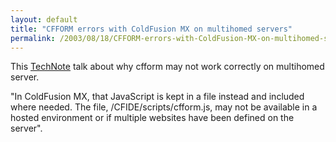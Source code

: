 ```yaml
---
layout: default
title: "CFFORM errors with ColdFusion MX on multihomed servers"
permalink: /2003/08/18/CFFORM-errors-with-ColdFusion-MX-on-multihomed-servers/
---
```


<P dir=ltr style="MARGIN-RIGHT: 0px">This <A class="" href="http://www.macromedia.com/support/coldfusion/ts/documents/cfform_multihomed.htm" target=_blank>TechNote</A> talk about why cfform</CODE> may not work correctly on multihomed server.</P>
<P dir=ltr></P>
<P dir=ltr><PIN 5, ColdFusion <CODE>"In ColdFusion MX, that JavaScript is kept in a file instead and included where needed. The file, /CFIDE/scripts/cfform.js, may not be available in a hosted environment or if multiple websites have been defined on the server". </P>